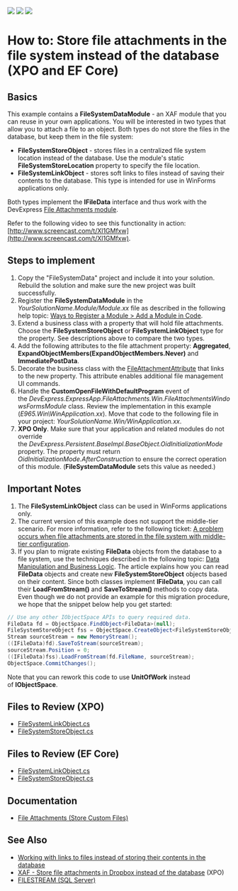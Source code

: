 <!-- default badges list -->
![](https://img.shields.io/endpoint?url=https://codecentral.devexpress.com/api/v1/VersionRange/128593930/22.2.2%2B)
[![](https://img.shields.io/badge/Open_in_DevExpress_Support_Center-FF7200?style=flat-square&logo=DevExpress&logoColor=white)](https://supportcenter.devexpress.com/ticket/details/E965)
[![](https://img.shields.io/badge/📖_How_to_use_DevExpress_Examples-e9f6fc?style=flat-square)](https://docs.devexpress.com/GeneralInformation/403183)
<!-- default badges end -->

# How to: Store file attachments in the file system instead of the database (XPO and EF Core)  

## Basics  

This example contains a **FileSystemDataModule** - an XAF module that you can reuse in your own applications. You will be interested in two types that allow you to attach a file to an object. Both types do not store the files in the database, but keep them in the file system:

* **FileSystemStoreObject** - stores files in a centralized file system location instead of the database. Use the module's static **FileSystemStoreLocation** property to specify the file location.  
* **FileSystemLinkObject** - stores soft links to files instead of saving their contents to the database. This type is intended for use in WinForms applications only.

Both types implement the **IFileData** interface and thus work with the DevExpress [File Attachments module](https://docs.devexpress.com/eXpressAppFramework/112781/document-management/file-attachments-module).

Refer to the following video to see this functionality in action: [http://www.screencast.com/t/Xl1GMfxw](http://www.screencast.com/t/Xl1GMfxw).

## Steps to implement  

1. Copy the "FileSystemData" project and include it into your solution. Rebuild the solution and make sure the new project was built successfully.  
2. Register the **FileSystemDataModule** in the *YourSolutionName.Module/Module.xx* file as described in the following help topic: [Ways to Register a Module > Add a Module in Code](https://docs.devexpress.com/eXpressAppFramework/118047/application-shell-and-base-infrasctructure/application-solution-components/ways-to-register-a-module#code).  
3. Extend a business class with a property that will hold file attachments. Choose the **FileSystemStoreObject** or **FileSystemLinkObject** type for the property. See descriptions above to compare the two types. 
4. Add the following attributes to the file attachment property: **Aggregated**, **ExpandObjectMembers(ExpandObjectMembers.Never)** and **ImmediatePostData**.  
5. Decorate the business class with the [FileAttachmentAttribute](https://docs.devexpress.com/eXpressAppFramework/DevExpress.Persistent.Base.FileAttachmentAttribute) that links to the new property. This attribute enables additional file management UI commands.
6. Handle the **CustomOpenFileWithDefaultProgram** event of the *DevExpress.ExpressApp.FileAttachments.Win.FileAttachmentsWindowsFormsModule* class. Review the implementation in this example (*E965.Win\WinApplication.xx*). Move that code to the following file in your project: *YourSolutionName.Win/WinApplication.xx*.  
7. **XPO Only**. Make sure that your application and related modules do not override the *DevExpress.Persistent.BaseImpl.BaseObject.OidInitializationMode* property. The property must return *OidInitializationMode.AfterConstruction* to ensure the correct operation of this module. (**FileSystemDataModule** sets this value as needed.)  

## Important Notes 

1. The **FileSystemLinkObject** class can be used in WinForms applications only.  
2. The current version of this example does not support the middle-tier scenario. For more information, refer to the following ticket: [A problem occurs when file attachments are stored in the file system with middle-tier configuration](https://supportcenter.devexpress.com/ticket/details/q476039).  
3. If you plan to migrate existing **FileData** objects from the database to a file system, use the techniques described in the following topic: [Data Manipulation and Business Logic](https://docs.devexpress.com/eXpressAppFramework/113708/data-manipulation-and-business-logic). The article explains how you can read **FileData** objects and create new **FileSystemStoreObject** objects based on their content. Since both classes implement **IFileData**, you can call their **LoadFromStream()** and **SaveToStream()** methods to copy data. Even though we do not provide an example for this migration procedure, we hope that the snippet below help you get started:  

```cs
// Use any other IObjectSpace APIs to query required data.
FileData fd = ObjectSpace.FindObject<FileData>(null); 
FileSystemStoreObject fss = ObjectSpace.CreateObject<FileSystemStoreObject>();
Stream sourceStream = new MemoryStream();
((IFileData)fd).SaveToStream(sourceStream);
sourceStream.Position = 0;
((IFileData)fss).LoadFromStream(fd.FileName, sourceStream);
ObjectSpace.CommitChanges();
```

Note that you can rework this code to use **UnitOfWork** instead of **IObjectSpace**.  

## Files to Review (XPO)

* [FileSystemLinkObject.cs](./CS/XPO/FileSystemData/BusinessObjects/FileSystemLinkObject.cs) 
* [FileSystemStoreObject.cs](./CS/XPO/FileSystemData/BusinessObjects/FileSystemStoreObject.cs) 

## Files to Review (EF Core)

* [FileSystemLinkObject.cs](./CS/EFCore/FileSystemData/BusinessObjects/FileSystemLinkObject.cs) 
* [FileSystemStoreObject.cs](./CS/EFCore/FileSystemData/BusinessObjects/FileSystemStoreObject.cs)

## Documentation

- [File Attachments (Store Custom Files)](https://docs.devexpress.com/eXpressAppFramework/112781/document-management/file-attachments-module)  


## See Also  

- [Working with links to files instead of storing their contents in the database](https://dennisgaravsky.blogspot.com/2012/10/working-with-links-to-files-instead-of.html)  
- [XAF - Store file attachments in Dropbox instead of the database](https://github.com/egarim/FileDataDropBox) (XPO)  
- [FILESTREAM (SQL Server)](https://docs.microsoft.com/en-us/sql/relational-databases/blob/filestream-sql-server?view=sql-server-ver15)  
